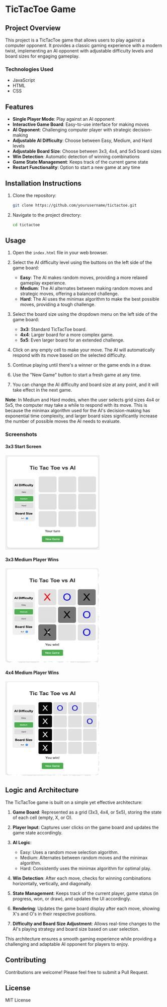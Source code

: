 # TicTacToe Game

## Project Overview

This project is a TicTacToe game that allows users to play against a computer opponent. It provides a classic gaming experience with a modern twist, implementing an AI opponent with adjustable difficulty levels and board sizes for engaging gameplay.

### Technologies Used
- JavaScript
- HTML
- CSS

## Features

- **Single Player Mode**: Play against an AI opponent
- **Interactive Game Board**: Easy-to-use interface for making moves
- **AI Opponent**: Challenging computer player with strategic decision-making
- **Adjustable AI Difficulty**: Choose between Easy, Medium, and Hard levels
- **Adjustable Board Size**: Choose between 3x3, 4x4, and 5x5 board sizes
- **Win Detection**: Automatic detection of winning combinations
- **Game State Management**: Keeps track of the current game state
- **Restart Functionality**: Option to start a new game at any time

## Installation Instructions

1. Clone the repository:
   ```bash
   git clone https://github.com/yourusername/tictactoe.git
   ```
2. Navigate to the project directory:
   ```bash
   cd tictactoe
   ```

## Usage

1. Open the `index.html` file in your web browser.

2. Select the AI difficulty level using the buttons on the left side of the game board:
   - **Easy**: The AI makes random moves, providing a more relaxed gameplay experience.
   - **Medium**: The AI alternates between making random moves and strategic moves, offering a balanced challenge.
   - **Hard**: The AI uses the minimax algorithm to make the best possible moves, providing a tough challenge.

3. Select the board size using the dropdown menu on the left side of the game board:
   - **3x3**: Standard TicTacToe board.
   - **4x4**: Larger board for a more complex game.
   - **5x5**: Even larger board for an extended challenge.

4. Click on any empty cell to make your move. The AI will automatically respond with its move based on the selected difficulty.

5. Continue playing until there's a winner or the game ends in a draw.

6. Use the "New Game" button to start a fresh game at any time.

7. You can change the AI difficulty and board size at any point, and it will take effect in the next game.

**Note**: In Medium and Hard modes, when the user selects grid sizes 4x4 or 5x5, the computer may take a while to respond with its move. This is because the minimax algorithm used for the AI's decision-making has exponential time complexity, and larger board sizes significantly increase the number of possible moves the AI needs to evaluate.

### Screenshots

#### 3x3 Start Screen
<img src="images/3x3StartScreen.png" alt="3x3 Start Screen" width="300" height="300">

#### 3x3 Medium Player Wins
<img src="images/3x3MediumPlayerWins.png" alt="3x3 Medium Player Wins" width="300" height="300">

#### 4x4 Medium Player Wins
<img src="images/4x4MediumPlayerWins.png" alt="4x4 Medium Player Wins" width="300" height="300">

## Logic and Architecture

The TicTacToe game is built on a simple yet effective architecture:

1. **Game Board**: Represented as a grid (3x3, 4x4, or 5x5), storing the state of each cell (empty, X, or O).

2. **Player Input**: Captures user clicks on the game board and updates the game state accordingly.

3. **AI Logic**: 
   - Easy: Uses a random move selection algorithm.
   - Medium: Alternates between random moves and the minimax algorithm.
   - Hard: Consistently uses the minimax algorithm for optimal play.

4. **Win Detection**: After each move, checks for winning combinations horizontally, vertically, and diagonally.

5. **State Management**: Keeps track of the current player, game status (in progress, won, or draw), and updates the UI accordingly.

6. **Rendering**: Updates the game board display after each move, showing X's and O's in their respective positions.

7. **Difficulty and Board Size Adjustment**: Allows real-time changes to the AI's playing strategy and board size based on user selection.

This architecture ensures a smooth gaming experience while providing a challenging and adaptable AI opponent for players to enjoy.

## Contributing

Contributions are welcome! Please feel free to submit a Pull Request.

## License

MIT License
